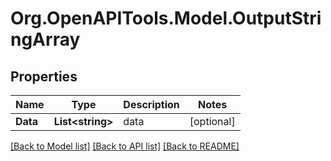 # Org.OpenAPITools.Model.OutputStringArray
## Properties

Name | Type | Description | Notes
------------ | ------------- | ------------- | -------------
**Data** | **List&lt;string&gt;** | data | [optional] 

[[Back to Model list]](../README.md#documentation-for-models) [[Back to API list]](../README.md#documentation-for-api-endpoints) [[Back to README]](../README.md)

